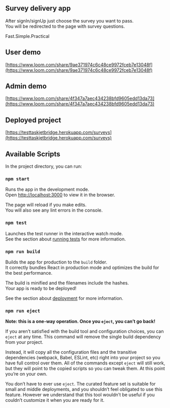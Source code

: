 ## Survey delivery app

After signIn/signUp just choose the survey you want to pass.<br />
You will be redirected to the page with survey questions.<br />

Fast.Simple.Practical

## User demo
[https://www.loom.com/share/9ae371974c6c48ce9972fceb7e13048f](https://www.loom.com/share/9ae371974c6c48ce9972fceb7e13048f)

## Admin demo
[https://www.loom.com/share/4f347a7aec434238bfd9605edd13da73](https://www.loom.com/share/4f347a7aec434238bfd9605edd13da73)

## Deployed project

[https://testtaskjetbridge.herokuapp.com/surveys](https://testtaskjetbridge.herokuapp.com/surveys)


## Available Scripts

In the project directory, you can run:

### `npm start`

Runs the app in the development mode.<br />
Open [http://localhost:3000](http://localhost:3000) to view it in the browser.

The page will reload if you make edits.<br />
You will also see any lint errors in the console.

### `npm test`

Launches the test runner in the interactive watch mode.<br />
See the section about [running tests](https://facebook.github.io/create-react-app/docs/running-tests) for more information.

### `npm run build`

Builds the app for production to the `build` folder.<br />
It correctly bundles React in production mode and optimizes the build for the best performance.

The build is minified and the filenames include the hashes.<br />
Your app is ready to be deployed!

See the section about [deployment](https://facebook.github.io/create-react-app/docs/deployment) for more information.

### `npm run eject`

**Note: this is a one-way operation. Once you `eject`, you can’t go back!**

If you aren’t satisfied with the build tool and configuration choices, you can `eject` at any time. This command will remove the single build dependency from your project.

Instead, it will copy all the configuration files and the transitive dependencies (webpack, Babel, ESLint, etc) right into your project so you have full control over them. All of the commands except `eject` will still work, but they will point to the copied scripts so you can tweak them. At this point you’re on your own.

You don’t have to ever use `eject`. The curated feature set is suitable for small and middle deployments, and you shouldn’t feel obligated to use this feature. However we understand that this tool wouldn’t be useful if you couldn’t customize it when you are ready for it.


